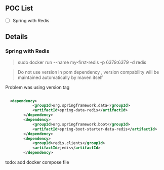 ## POC List
- [ ] Spring with Redis



## Details

### Spring with Redis

>  sudo docker run --name my-first-redis -p 6379:6379 -d redis

> Do not use version in pom dependency , version compability will be maintained automatically by maven itself

Problem was using version tag

```xml

  <dependency>
            <groupId>org.springframework.data</groupId>
            <artifactId>spring-data-redis</artifactId>
        </dependency>
        <dependency>
            <groupId>org.springframework.boot</groupId>
            <artifactId>spring-boot-starter-data-redis</artifactId>
        </dependency>
        <dependency>
            <groupId>redis.clients</groupId>
            <artifactId>jedis</artifactId>
        </dependency>

```

todo: add docker compose  file
